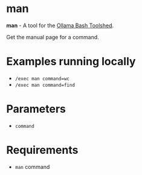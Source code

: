 # man

**man** - A tool for the [Ollama Bash Toolshed](../../).

Get the manual page for a command.

# Examples running locally
- ```/exec man command=wc```
- ```/exec man command=find```

# Parameters

- ```command``` 

# Requirements

- ```man``` command
